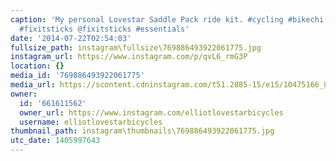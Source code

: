 ```yaml
---
caption: 'My personal Lovestar Saddle Pack ride kit. #cycling #bikechi #bicycle #lovestarbicyclebags
  #fixitsticks @fixitsticks #essentials'
date: '2014-07-22T02:54:03'
fullsize_path: instagram\fullsize\769886493922061775.jpg
instagram_url: https://www.instagram.com/p/qvL6_rmG3P
location: {}
media_id: '769886493922061775'
media_url: https://scontent.cdninstagram.com/t51.2885-15/e15/10475166_800144956693132_1099478238_n.jpg?ig_cache_key=NzY5ODg2NDkzOTIyMDYxNzc1.2
owner:
  id: '661611562'
  owner_url: https://www.instagram.com/elliotlovestarbicycles
  username: elliotlovestarbicycles
thumbnail_path: instagram\thumbnails\769886493922061775.jpg
utc_date: 1405997643
---
```

